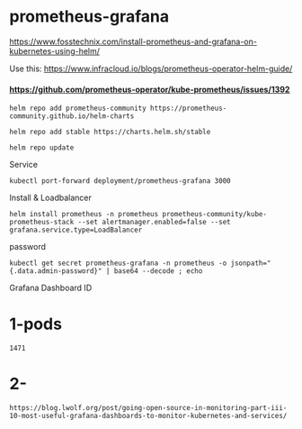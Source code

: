 # prometheus-grafana
https://www.fosstechnix.com/install-prometheus-and-grafana-on-kubernetes-using-helm/


Use this: https://www.infracloud.io/blogs/prometheus-operator-helm-guide/
#### https://github.com/prometheus-operator/kube-prometheus/issues/1392

```
helm repo add prometheus-community https://prometheus-community.github.io/helm-charts
```
```
helm repo add stable https://charts.helm.sh/stable
```

```
helm repo update
```
Service
```
kubectl port-forward deployment/prometheus-grafana 3000
```

Install & Loadbalancer
```
helm install prometheus -n prometheus prometheus-community/kube-prometheus-stack --set alertmanager.enabled=false --set grafana.service.type=LoadBalancer
```
password
```
kubectl get secret prometheus-grafana -n prometheus -o jsonpath="{.data.admin-password}" | base64 --decode ; echo
```

Grafana Dashboard ID
# 1-pods
```
1471
```
# 2- 
```
https://blog.lwolf.org/post/going-open-source-in-monitoring-part-iii-10-most-useful-grafana-dashboards-to-monitor-kubernetes-and-services/
```
